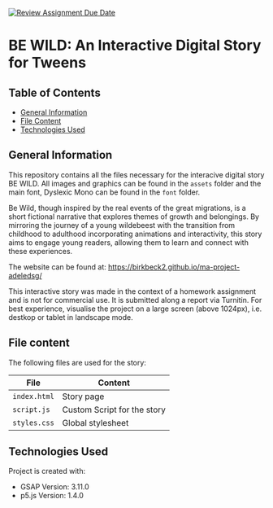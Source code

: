 [![Review Assignment Due Date](https://classroom.github.com/assets/deadline-readme-button-22041afd0340ce965d47ae6ef1cefeee28c7c493a6346c4f15d667ab976d596c.svg)](https://classroom.github.com/a/mJVrCDeO)

# BE WILD: An Interactive Digital Story for Tweens

## Table of Contents
* [General Information](#general-information)
* [File Content](#file-content)
* [Technologies Used](#technologies-used)


## General Information

This repository contains all the files necessary for the interacive digital story BE WILD. All images and graphics can be found in the `assets` folder and the main font, Dyslexic Mono can be found in the `font` folder.

Be Wild, though inspired by the real events of the great migrations, is a short fictional narrative that explores themes of growth and belongings. By mirroring the journey of a young wildebeest with the transition from childhood to adulthood incorporating animations and interactivity, this story aims to engage young readers, allowing them to learn and connect with these experiences.

The website can be found at: https://birkbeck2.github.io/ma-project-adeledsg/

This interactive story was made in the context of a homework assignment and is not for commercial use. It is submitted along a report via Turnitin. 
For best experience, visualise the project on a large screen (above 1024px), i.e. destkop or tablet in landscape mode.

## File content 
The following files are used for the story:

| File | Content |
| --- | --- |
| `index.html` | Story page |
| `script.js` | Custom Script for the story |
| `styles.css` | Global stylesheet |

## Technologies Used
Project is created with:
* GSAP Version: 3.11.0
* p5.js Version: 1.4.0
